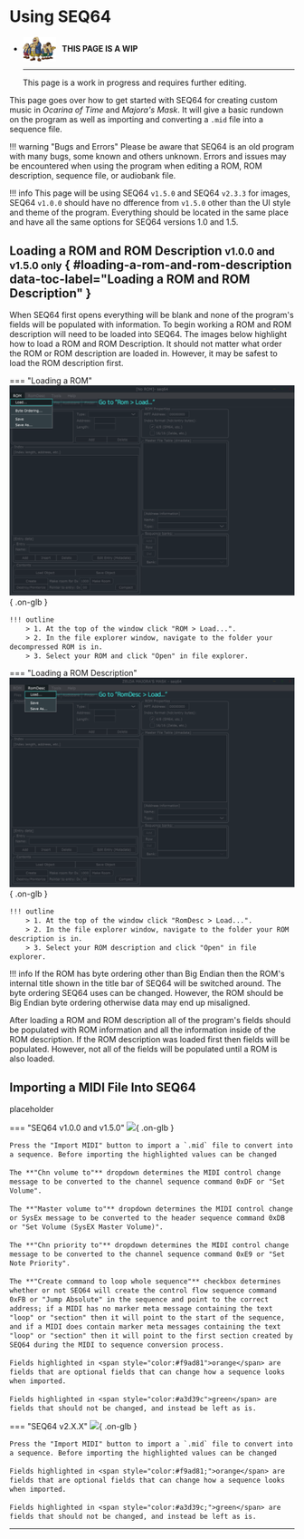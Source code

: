 # Using SEQ64

<div class="grid cards" markdown>

-   <img style="width:58.5px; height:auto; vertical-align: middle;" src="../../assets/images/carpenters.png"> <b>&nbsp;&nbsp;THIS PAGE IS A WIP</b>
  
    ---

    This page is a work in progress and requires further editing.

</div>

This page goes over how to get started with SEQ64 for creating custom music in *Ocarina of Time* and *Majora's Mask*. It will give a basic rundown on the program as well as importing and converting a `.mid` file into a sequence file.

!!! warning "Bugs and Errors"
    Please be aware that SEQ64 is an old program with many bugs, some known and others unknown. Errors and issues may be encountered when using the program when editing a ROM, ROM description, sequence file, or audiobank file.

!!! info
    This page will be using SEQ64 `v1.5.0` and SEQ64 `v2.3.3` for images, SEQ64 `v1.0.0` should have no dfference from `v1.5.0` other than the UI style and theme of the program. Everything should be located in the same place and have all the same options for SEQ64 versions 1.0 and 1.5.

## Loading a ROM and ROM Description <small>v1.0.0 and v1.5.0 only</small> { #loading-a-rom-and-rom-description data-toc-label="Loading a ROM and ROM Description" }
When SEQ64 first opens everything will be blank and none of the program's fields will be populated with information. To begin working a ROM and ROM description will need to be loaded into SEQ64. The images below highlight how to load a ROM and ROM Description. It should not matter what order the ROM or ROM description are loaded in. However, it may be safest to load the ROM description first.

=== "Loading a  ROM"
    ![](../assets/images/seq64/seq64-load-rom.png){ .on-glb }

    !!! outline
        > 1. At the top of the window click "ROM > Load...".
        > 2. In the file explorer window, navigate to the folder your decompressed ROM is in.
        > 3. Select your ROM and click "Open" in file explorer.

=== "Loading a ROM Description"
    ![](../assets/images/seq64/seq64-load-romdesc.png){ .on-glb }

    !!! outline
        > 1. At the top of the window click "RomDesc > Load...".
        > 2. In the file explorer window, navigate to the folder your ROM description is in.
        > 3. Select your ROM description and click "Open" in file explorer.

!!! info
    If the ROM has byte ordering other than Big Endian then the ROM's internal title shown in the title bar of SEQ64 will be switched around. The byte ordering SEQ64 uses can be changed. However, the ROM should be Big Endian byte ordering otherwise data may end up misaligned.

After loading a ROM and ROM description all of the program's fields should be populated with ROM information and all the information inside of the ROM description. If the ROM description was loaded first then fields will be populated. However, not all of the fields will be populated until a ROM is also loaded.

## Importing a MIDI File Into SEQ64
placeholder

=== "SEQ64 v1.0.0 and v1.5.0"
    ![](../assets/images/seq64/seq64-midi-1.png){ .on-glb }

    Press the "Import MIDI" button to import a `.mid` file to convert into a sequence. Before importing the highlighted values can be changed

    The **"Chn volume to"** dropdown determines the MIDI control change message to be converted to the channel sequence command 0xDF or "Set Volume".

    The **"Master volume to"** dropdown determines the MIDI control change or SysEx message to be converted to the header sequence command 0xDB or "Set Volume (SysEX Master Volume)".

    The **"Chn priority to"** dropdown determines the MIDI control change message to be converted to the channel sequence command 0xE9 or "Set Note Priority".

    The **"Create command to loop whole sequence"** checkbox determines whether or not SEQ64 will create the control flow sequence command 0xFB or "Jump Absolute" in the sequence and point to the correct address; if a MIDI has no marker meta message containing the text "loop" or "section" then it will point to the start of the sequence, and if a MIDI does contain marker meta messages containing the text "loop" or "section" then it will point to the first section created by SEQ64 during the MIDI to sequence conversion process.

    Fields highlighted in <span style="color:#f9ad81">orange</span> are fields that are optional fields that can change how a sequence looks when imported.
    
    Fields highlighted in <span style="color:#a3d39c">green</span> are fields that should not be changed, and instead be left as is.

=== "SEQ64 v2.X.X"
    ![](../assets/images/seq64/seq64-midi-2.png){ .on-glb }

    Press the "Import MIDI" button to import a `.mid` file to convert into a sequence. Before importing the highlighted values can be changed

    Fields highlighted in <span style="color:#f9ad81;">orange</span> are fields that are optional fields that can change how a sequence looks when imported.
    
    Fields highlighted in <span style="color:#a3d39c;">green</span> are fields that should not be changed, and instead be left as is.

-----